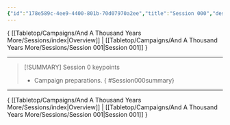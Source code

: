 ```yaml
---
{"id":"178e589c-4ee9-4400-801b-70d07970a2ee","title":"Session 000","description":"Session 0","publish":true,"date_created":"Saturday, June 10th 2023, 12:51:38 pm","date_modified":"Sunday, April 14th 2024, 10:40:32 pm","cssclasses":["mado-heading"],"path":"Tabletop/Campaigns/And A Thousand Years More/Sessions/Session 000.md","permalink":"/tabletop/campaigns/and-a-thousand-years-more/sessions/session-000/","PassFrontmatter":true}
---
```



{ [[Tabletop/Campaigns/And A Thousand Years More/Sessions/index\|Overview]] | [[Tabletop/Campaigns/And A Thousand Years More/Sessions/Session 001\|Session 001]] }

---

> [!SUMMARY] Session 0 keypoints
> - Campaign preparations.
{ #Session000summary}


---

{ [[Tabletop/Campaigns/And A Thousand Years More/Sessions/index\|Overview]] | [[Tabletop/Campaigns/And A Thousand Years More/Sessions/Session 001\|Session 001]] }
